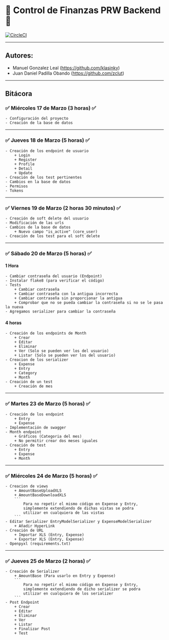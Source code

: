 # :money_with_wings: Control de Finanzas PRW Backend :money_with_wings:

[![CircleCI](https://circleci.com/gh/klasinky/JuanManuelPRWBackend.svg?style=svg&circle-token=d7afef3e3010d0ac5f16c8a9a75bef6038408c34)](https://circleci.com/gh/klasinky/JuanManuelPRWBackend)


---
## Autores:
- Manuel Gonzalez Leal (https://github.com/klasinky)
- Juan Daniel Padilla Obando (https://github.com/zclut)
---

## Bitácora

### :white_check_mark: Miércoles 17 de Marzo (3 horas) :white_check_mark:
    
    - Configuración del proyecto
    - Creación de la base de datos
---
### :white_check_mark: Jueves 18 de Marzo (5 horas) :white_check_mark:

    - Creación de los endpoint de usuario
        + Login
        + Register
        + Profile
        + Detail
        + Update
    - Creación de los test pertinentes
    - Cambios en la base de datos
    - Permisos
    - Tokens
---
### :white_check_mark: Viernes 19 de Marzo (2 horas 30 minutos) :white_check_mark:

    - Creación de soft delete del usuario
    - Modificación de las urls
    - Cambios de la base de datos
        + Nuevo campo "is_active" (core_user)     
    - Creación de los test para el soft delete
---
### :white_check_mark: Sábado 20 de Marzo (5 horas) :white_check_mark:

#### 1 Hora

    - Cambiar contraseña del usuario (Endpoint)
    - Instalar flake8 (para verificar el código)
    - Tests
        + Cambiar contraseña
        + Cambiar contraseña con la antigua incorrecta
        + Cambiar contraseña sin proporcionar la antigua
        + Comprobar que no se pueda cambiar la contraseña si no se le pasa la nueva
    - Agregamos serializer para cambiar la contraseña

#### 4 horas

    - Creación de los endpoints de Month
        + Crear
        + Editar
        + Eliminar
        + Ver (Solo se pueden ver los del usuario)
        + Listar (Solo se pueden ver los del usuario)
    - Creacion de los serializer
        + Expense
        + Entry
        + Category
        + Month
    - Creación de un test
        + Creación de mes
---
### :white_check_mark: Martes 23 de Marzo (5 horas) :white_check_mark:

    - Creación de los endpoint
        + Entry
        + Expense
    - Implementación de swagger
    - Month endpoint
        + Gráficos (Categoria del mes)
        + No permitir crear dos meses iguales
    - Creación de test
        + Entry
        + Expense
        + Month
---
### :white_check_mark: Miércoles 24 de Marzo (5 horas) :white_check_mark:

    - Creacion de views
        + AmountBaseUploadXLS
        + AmountBaseDownloadXLS
        ```
            Para no repetir el mismo código en Expense y Entry,
            simplemente extendiendo de dichas vistas se podra
            utilizar en cualquiera de las vistas
        ```
    - Editar Serializer EntryModelSerializer y ExpenseModelSerializer
        + Añadir HyperLink
    - Creación de URL
        + Importar XLS (Entry, Expense)
        + Exportar XLS (Entry, Expense)
    - Openpyxl (requirements.txt)
---
### :white_check_mark: Jueves 25 de Marzo (2 horas) :white_check_mark:

    - Creación de Serializer
        + AmountBase (Para usarlo en Entry y Expense)
        ```
            Para no repetir el mismo código en Expense y Entry,
            simplemente extendiendo de dicho serializer se podra
            utilizar en cualquiera de los serializer
        ```
    - Post Endpoint
        + Crear
        + Editar
        + Eliminar
        + Ver 
        + Listar 
        + Finalizar Post
        + Test

    